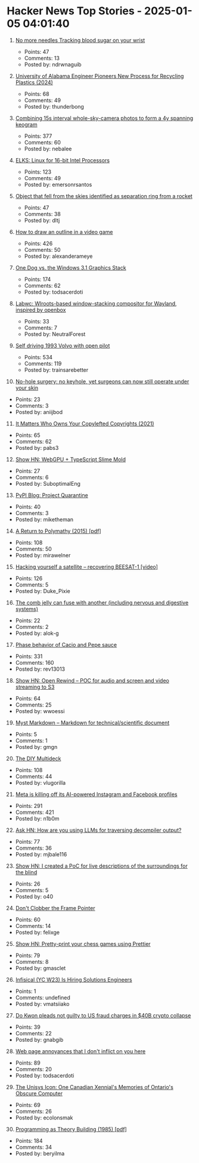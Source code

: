 # Hacker News Top Stories - 2025-01-05 04:01:40

1. [No more needles Tracking blood sugar on your wrist](https://uwaterloo.ca/news/media/no-more-needles-tracking-blood-sugar-your-wrist)
   - Points: 47
   - Comments: 13
   - Posted by: ndrwnaguib

2. [University of Alabama Engineer Pioneers New Process for Recycling Plastics (2024)](https://news.ua.edu/2024/10/ua-chemical-engineer-plastic-recycling/)
   - Points: 68
   - Comments: 49
   - Posted by: thunderbong

3. [Combining 15s interval whole-sky-camera photos to form a 4y spanning keogram](https://astrodon.social/@cgbassa/113770318993975063)
   - Points: 377
   - Comments: 60
   - Posted by: nebalee

4. [ELKS: Linux for 16-bit Intel Processors](https://github.com/ghaerr/elks)
   - Points: 123
   - Comments: 49
   - Posted by: emersonrsantos

5. [Object that fell from the skies identified as separation ring from a rocket](https://nation.africa/kenya/news/object-that-fell-from-the-skies-identified-as-separation-ring-from-a-rocket-4875322)
   - Points: 47
   - Comments: 38
   - Posted by: dltj

6. [How to draw an outline in a video game](https://ameye.dev/notes/rendering-outlines/)
   - Points: 426
   - Comments: 50
   - Posted by: alexanderameye

7. [One Dog vs. the Windows 3.1 Graphics Stack](https://wuffs.org/blog/windows-3x-graphics)
   - Points: 174
   - Comments: 62
   - Posted by: todsacerdoti

8. [Labwc: Wlroots-based window-stacking compositor for Wayland, inspired by openbox](https://labwc.github.io/)
   - Points: 33
   - Comments: 7
   - Posted by: NeutralForest

9. [Self driving 1993 Volvo with open pilot](https://practicapp.com/carbagepilot-part1/)
   - Points: 534
   - Comments: 119
   - Posted by: trainsarebetter

10. [No-hole surgery: no keyhole, yet surgeons can now still operate under your skin](https://www.nibib.nih.gov/news-events/newsroom/getting-under-your-skin-3d-printing-technique-builds-structures-through-tissues)
   - Points: 23
   - Comments: 3
   - Posted by: aniijbod

11. [It Matters Who Owns Your Copylefted Copyrights (2021)](https://sfconservancy.org/blog/2021/jun/30/who-should-own-foss-copyrights/)
   - Points: 65
   - Comments: 62
   - Posted by: pabs3

12. [Show HN: WebGPU + TypeScript Slime Mold](https://github.com/SuboptimalEng/slime-sim-webgpu)
   - Points: 27
   - Comments: 6
   - Posted by: SuboptimalEng

13. [PyPI Blog: Project Quarantine](https://blog.pypi.org/posts/2024-12-30-quarantine/)
   - Points: 40
   - Comments: 3
   - Posted by: miketheman

14. [A Return to Polymathy (2015) [pdf]](https://paulrcohen.github.io/papers/Polymathy.pdf)
   - Points: 108
   - Comments: 50
   - Posted by: mirawelner

15. [Hacking yourself a satellite – recovering BEESAT-1 [video]](https://media.ccc.de/v/38c3-hacking-yourself-a-satellite-recovering-beesat-1)
   - Points: 126
   - Comments: 5
   - Posted by: Duke_Pixie

16. [The comb jelly can fuse with another (including nervous and digestive systems)](https://www.cnn.com/2024/12/30/science/comb-jellies-fuse-single-organism/index.html)
   - Points: 22
   - Comments: 2
   - Posted by: alok-g

17. [Phase behavior of Cacio and Pepe sauce](https://arxiv.org/abs/2501.00536)
   - Points: 331
   - Comments: 160
   - Posted by: rev13013

18. [Show HN: Open Rewind – POC for audio and screen and video streaming to S3](https://github.com/janwilmake/efficient-recorder)
   - Points: 64
   - Comments: 25
   - Posted by: wwoessi

19. [Myst Markdown – Markdown for technical/scientific document](https://mystmd.org/guide)
   - Points: 5
   - Comments: 1
   - Posted by: gmgn

20. [The DIY Multideck](https://diymultideck.mauri.app/manual/)
   - Points: 108
   - Comments: 44
   - Posted by: vlugorilla

21. [Meta is killing off its AI-powered Instagram and Facebook profiles](https://www.theguardian.com/technology/2025/jan/03/meta-ai-powered-instagram-facebook-profiles)
   - Points: 291
   - Comments: 421
   - Posted by: n1b0m

22. [Ask HN: How are you using LLMs for traversing decompiler output?](undefined)
   - Points: 77
   - Comments: 36
   - Posted by: mjbale116

23. [Show HN: I created a PoC for live descriptions of the surroundings for the blind](https://github.com/o40/seesay)
   - Points: 26
   - Comments: 5
   - Posted by: o40

24. [Don't Clobber the Frame Pointer](https://nsrip.com/posts/clobberfp.html)
   - Points: 60
   - Comments: 14
   - Posted by: felixge

25. [Show HN: Pretty-print your chess games using Prettier](https://github.com/gmasclet/prettier-plugin-pgn)
   - Points: 79
   - Comments: 8
   - Posted by: gmasclet

26. [Infisical (YC W23) Is Hiring Solutions Engineers](https://www.ycombinator.com/companies/infisical/jobs/yaEvock-solutions-engineer)
   - Points: 1
   - Comments: undefined
   - Posted by: vmatsiiako

27. [Do Kwon pleads not guilty to US fraud charges in $40B crypto collapse](https://www.reuters.com/legal/former-crypto-executive-do-kwon-due-us-court-criminal-fraud-charges-2025-01-02/)
   - Points: 39
   - Comments: 22
   - Posted by: gnabgib

28. [Web page annoyances that I don't inflict on you here](http://rachelbythebay.com/w/2025/01/04/cruft/)
   - Points: 89
   - Comments: 20
   - Posted by: todsacerdoti

29. [The Unisys Icon: One Canadian Xennial's Memories of Ontario's Obscure Computer](https://postgamecontent.com/post/771726085147803648/the-unisys-icon-one-canadian-xennials-memories)
   - Points: 69
   - Comments: 26
   - Posted by: ecolonsmak

30. [Programming as Theory Building (1985) [pdf]](https://pages.cs.wisc.edu/~remzi/Naur.pdf)
   - Points: 184
   - Comments: 34
   - Posted by: beryilma

